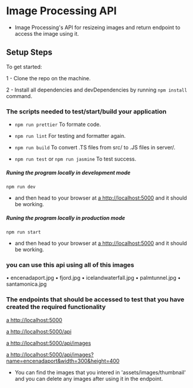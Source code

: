# Image Processing API

- Image Processing's API for resizeing images and return endpoint to access the image using it.

## Setup Steps

To get started:

1 - Clone the repo on the machine.

2 - Install all dependencies and devDependencies by running `npm install` command.

### The scripts needed to test/start/build your application

- `npm run prettier` To formate code.

- `npm run lint` For testing and formatter again.

- `npm run build` To convert .TS files from src/ to .JS files in server/.

- `npm run test` or `npm run jasmine` To test success.

##### Runing the program locally in development mode

`npm run dev`

- and then head to your browser at [a http://localhost:5000](http://localhost:5000) and it should be working.

##### Runing the program locally in production mode

`npm run start`

- and then head to your browser at [a http://localhost:5000](http://localhost:5000) and it should be working.

### you can use this api using all of this images

• encenadaport.jpg
• fjord.jpg
• icelandwaterfall.jpg
• palmtunnel.jpg
• santamonica.jpg


### The endpoints that should be accessed to test that you have created the required functionality

[a http://localhost:5000](http://localhost:5000)

[a http://localhost:5000/api](http://localhost:5000/api)

[a http://localhost:5000/api/images](http://localhost:5000/api/images)

[a http://localhost:5000/api/images?name=encenadaport&width=300&height=400](http://localhost:5000/api/images?name=encenadaport&width=300&height=400)


- You can find the images that you intered in 'assets/images/thumbnail' and you can delete any images after using it in the endpoint.